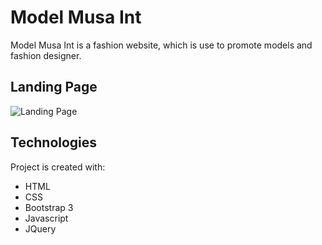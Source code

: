 # Model Musa Int
Model Musa Int is a fashion website, which is use to promote models and fashion designer.


## Landing Page
![Landing Page](https://files.catbox.moe/io727c.jpg)


## Technologies
Project is created with:
* HTML
* CSS
* Bootstrap 3
* Javascript
* JQuery
